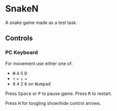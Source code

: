 # SnakeN

A snake game made as a test task.

## Controls

### PC Keyboard

For movement use either one of:

- <kbd>W</kbd> <kbd>A</kbd> <kbd>S</kbd> <kbd>D</kbd>
- <kbd>&uarr;</kbd> <kbd>&larr;</kbd> <kbd>&darr;</kbd> <kbd>&rarr;</kbd>
- <kbd>8</kbd> <kbd>4</kbd> <kbd>2</kbd> <kbd>6</kbd> on <kbd>Numpad</kbd>

Press <kbd>Space</kbd> or <kbd>P</kbd> to pause game.
Press <kbd>R</kbd> to restart.

Press <kbd>H</kbd> for toogling show/hide control arrows.
